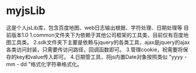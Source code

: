 # myjsLib
这是个人jsLib库，包含百度地图、web日志输出根据、字符处理、日期处理等
目前版本1.0
1.common文件夹下为依赖于其他公司框架的工具类，目前仅有百度地图工具类。
2.sdk文件夹下主要是依赖与jquery的各类工具，ajax是jquery的ajax各类访问封装，只需要传访问路径，回调函数即可。
3.管理cookie，祝需要将保存的key和value传入即可。
4.日期管工具，将js内置Date对象按照类似 "yyyy - mm - dd "格式化字符串格式化。
